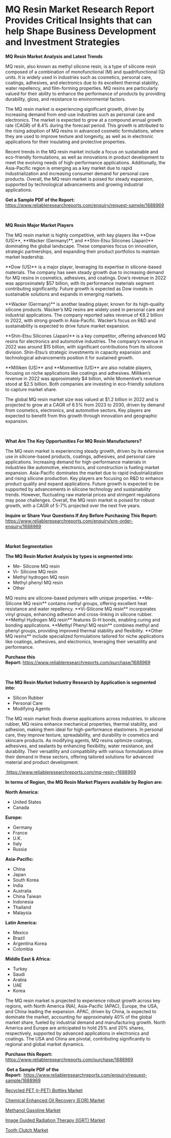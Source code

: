 <p><h1>MQ Resin Market Research Report Provides Critical Insights that can help Shape Business Development and Investment Strategies</h1></p><p><strong>MQ Resin Market Analysis and Latest Trends</strong></p>
<p><p>MQ resin, also known as methyl silicone resin, is a type of silicone resin composed of a combination of monofunctional (M) and quadrifunctional (Q) units. It is widely used in industries such as cosmetics, personal care, coatings, adhesives, and electronics due to its excellent thermal stability, water repellency, and film-forming properties. MQ resins are particularly valued for their ability to enhance the performance of products by providing durability, gloss, and resistance to environmental factors.</p><p>The MQ resin market is experiencing significant growth, driven by increasing demand from end-use industries such as personal care and electronics. The market is expected to grow at a compound annual growth rate (CAGR) of 8.4% during the forecast period. This growth is attributed to the rising adoption of MQ resins in advanced cosmetic formulations, where they are used to improve texture and longevity, as well as in electronic applications for their insulating and protective properties.</p><p>Recent trends in the MQ resin market include a focus on sustainable and eco-friendly formulations, as well as innovations in product development to meet the evolving needs of high-performance applications. Additionally, the Asia-Pacific region is emerging as a key market due to rapid industrialization and increasing consumer demand for personal care products. Overall, the MQ resin market is poised for steady expansion, supported by technological advancements and growing industrial applications.</p></p>
<p><strong>Get a Sample PDF of the Report:&nbsp;</strong> <a href="https://www.reliableresearchreports.com/enquiry/request-sample/1688969?utm_campaign=33&utm_medium=2&utm_source=Github&utm_content=ia&utm_term=30012025&utm_id=mq-resin">https://www.reliableresearchreports.com/enquiry/request-sample/1688969</a></p>
<p>&nbsp;</p>
<p><strong>MQ Resin Major Market Players</strong></p>
<p><p>The MQ resin market is highly competitive, with key players like **Dow (US)**, **Wacker (Germany)**, and **Shin-Etsu Silicones (Japan)** dominating the global landscape. These companies focus on innovation, strategic partnerships, and expanding their product portfolios to maintain market leadership.</p><p>**Dow (US)** is a major player, leveraging its expertise in silicone-based materials. The company has seen steady growth due to increasing demand for MQ resins in cosmetics, adhesives, and coatings. Dow’s revenue in 2022 was approximately $57 billion, with its performance materials segment contributing significantly. Future growth is expected as Dow invests in sustainable solutions and expands in emerging markets.</p><p>**Wacker (Germany)** is another leading player, known for its high-quality silicone products. Wacker’s MQ resins are widely used in personal care and industrial applications. The company reported sales revenue of €8.2 billion in 2022, with strong growth in Asia-Pacific. Wacker’s focus on R&D and sustainability is expected to drive future market expansion.</p><p>**Shin-Etsu Silicones (Japan)** is a key competitor, offering advanced MQ resins for electronics and automotive industries. The company’s revenue in 2022 was around $15 billion, with significant contributions from its silicone division. Shin-Etsu’s strategic investments in capacity expansion and technological advancements position it for sustained growth.</p><p>**Milliken (US)** and **Momentive (US)** are also notable players, focusing on niche applications like coatings and adhesives. Milliken’s revenue in 2022 was approximately $4 billion, while Momentive’s revenue stood at $2.5 billion. Both companies are investing in eco-friendly solutions to capture market share.</p><p>The global MQ resin market size was valued at $1.2 billion in 2022 and is projected to grow at a CAGR of 6.5% from 2023 to 2030, driven by demand from cosmetics, electronics, and automotive sectors. Key players are expected to benefit from this growth through innovation and geographic expansion.</p></p>
<p>&nbsp;</p>
<p><strong>What Are The Key Opportunities For MQ Resin Manufacturers?</strong></p>
<p><p>The MQ resin market is experiencing steady growth, driven by its extensive use in silicone-based products, coatings, adhesives, and personal care applications. Increasing demand for high-performance materials in industries like automotive, electronics, and construction is fueling market expansion. Asia-Pacific dominates the market due to rapid industrialization and rising silicone production. Key players are focusing on R&D to enhance product quality and expand applications. Future growth is expected to be supported by advancements in silicone technology and sustainability trends. However, fluctuating raw material prices and stringent regulations may pose challenges. Overall, the MQ resin market is poised for robust growth, with a CAGR of 5-7% projected over the next five years.</p></p>
<p><strong>Inquire or Share Your Questions If Any Before Purchasing This Report:</strong> <a href="https://www.reliableresearchreports.com/enquiry/pre-order-enquiry/1688969?utm_campaign=33&utm_medium=2&utm_source=Github&utm_content=ia&utm_term=30012025&utm_id=mq-resin">https://www.reliableresearchreports.com/enquiry/pre-order-enquiry/1688969</a></p>
<p>&nbsp;</p>
<p><strong>Market Segmentation</strong></p>
<p><strong>The MQ Resin Market Analysis by types is segmented into:</strong></p>
<p><ul><li>Me- Silicone MQ resin</li><li>Vi- Silicone MQ resin</li><li>Methyl hydrogen MQ resin</li><li>Methyl phenyl MQ resin</li><li>Other</li></ul></p>
<p><p>MQ resins are silicone-based polymers with unique properties. **Me-Silicone MQ resin** contains methyl groups, offering excellent heat resistance and water repellency. **Vi-Silicone MQ resin** incorporates vinyl groups, enhancing adhesion and cross-linking in silicone rubber. **Methyl Hydrogen MQ resin** features Si-H bonds, enabling curing and bonding applications. **Methyl Phenyl MQ resin** combines methyl and phenyl groups, providing improved thermal stability and flexibility. **Other MQ resins** include specialized formulations tailored for niche applications like coatings, adhesives, and electronics, leveraging their versatility and performance.</p></p>
<p><strong>Purchase this Report:&nbsp;</strong><a href="https://www.reliableresearchreports.com/purchase/1688969?utm_campaign=33&utm_medium=2&utm_source=Github&utm_content=ia&utm_term=30012025&utm_id=mq-resin">https://www.reliableresearchreports.com/purchase/1688969</a></p>
<p>&nbsp;</p>
<p><strong>The MQ Resin Market Industry Research by Application is segmented into:</strong></p>
<p><ul><li>Silicon Rubber</li><li>Personal Care</li><li>Modifying Agents</li></ul></p>
<p><p>The MQ resin market finds diverse applications across industries. In silicone rubber, MQ resins enhance mechanical properties, thermal stability, and adhesion, making them ideal for high-performance elastomers. In personal care, they improve texture, spreadability, and durability in cosmetics and skincare products. As modifying agents, MQ resins optimize coatings, adhesives, and sealants by enhancing flexibility, water resistance, and durability. Their versatility and compatibility with various formulations drive their demand in these sectors, offering tailored solutions for advanced material and product development.</p></p>
<p><a href="https://www.reliableresearchreports.com/mq-resin-r1688969?utm_campaign=33&utm_medium=2&utm_source=Github&utm_content=ia&utm_term=30012025&utm_id=mq-resin">&nbsp;https://www.reliableresearchreports.com/mq-resin-r1688969</a></p>
<p><strong>In terms of Region, the MQ Resin Market Players available by Region are:</strong></p>
<p>
    <p> <strong> North America: </strong>
        <ul>
            <li>United States</li>
            <li>Canada</li>
        </ul>
        </p> 
    <p> <strong> Europe: </strong>
        <ul>
            <li>Germany</li>
            <li>France</li>
            <li>U.K.</li>
            <li>Italy</li>
            <li>Russia</li>
        </ul>
        </p> 
    <p> <strong> Asia-Pacific: </strong>
        <ul>
            <li>China</li>
            <li>Japan</li>
            <li>South Korea</li>
            <li>India</li>
            <li>Australia</li>
            <li>China Taiwan</li>
            <li>Indonesia</li>
            <li>Thailand</li>
            <li>Malaysia</li>
        </ul>
        </p> 
    <p> <strong> Latin America: </strong>
        <ul>
            <li>Mexico</li>
            <li>Brazil</li>
            <li>Argentina Korea</li>
            <li>Colombia</li>
        </ul>
        </p> 
    <p> <strong> Middle East & Africa: </strong>
        <ul>
            <li>Turkey</li>
            <li>Saudi</li>
            <li>Arabia</li>
            <li>UAE</li>
            <li>Korea</li>
        </ul>
    </p>
    </p>
<p><p>The MQ resin market is projected to experience robust growth across key regions, with North America (NA), Asia-Pacific (APAC), Europe, the USA, and China leading the expansion. APAC, driven by China, is expected to dominate the market, accounting for approximately 40% of the global market share, fueled by industrial demand and manufacturing growth. North America and Europe are anticipated to hold 25% and 20% shares, respectively, supported by advanced applications in electronics and coatings. The USA and China are pivotal, contributing significantly to regional and global market dynamics.</p></p>
<p><strong>Purchase this Report: </strong><a href="https://www.reliableresearchreports.com/purchase/1688969?utm_campaign=33&utm_medium=2&utm_source=Github&utm_content=ia&utm_term=30012025&utm_id=mq-resin">https://www.reliableresearchreports.com/purchase/1688969</a></p>
<p>&nbsp;<strong>Get a Sample PDF of the Report:&nbsp;&nbsp;</strong><a href="https://www.reliableresearchreports.com/enquiry/request-sample/1688969?utm_campaign=33&utm_medium=2&utm_source=Github&utm_content=ia&utm_term=30012025&utm_id=mq-resin">https://www.reliableresearchreports.com/enquiry/request-sample/1688969</a></p>
<p><strong></strong></p>
<p><p><a href="https://www.linkedin.com/pulse/how-recycled-pet-r-pet-bottles-market-expanding-forecasted-xjdic?utm_campaign=33&utm_medium=2&utm_source=Github&utm_content=ia&utm_term=30012025&utm_id=mq-resin">Recycled PET (r-PET) Bottles Market</a></p><p><a href="https://www.linkedin.com/pulse/chemical-enhanced-oil-recovery-eor-market-study-provides-gkrvc?utm_campaign=33&utm_medium=2&utm_source=Github&utm_content=ia&utm_term=30012025&utm_id=mq-resin">Chemical Enhanced Oil Recovery (EOR) Market</a></p><p><a href="https://www.linkedin.com/pulse/methanol-gasoline-market-velocity-89-cagr-trajectory-jiv8c?utm_campaign=33&utm_medium=2&utm_source=Github&utm_content=ia&utm_term=30012025&utm_id=mq-resin">Methanol Gasoline Market</a></p><p><a href="https://www.linkedin.com/pulse/global-image-guided-radiation-therapy-igrt-marketacomprehensive-y8lnc?utm_campaign=33&utm_medium=2&utm_source=Github&utm_content=ia&utm_term=30012025&utm_id=mq-resin">Image Guided Radiation Therapy (IGRT) Market</a></p><p><a href="https://www.linkedin.com/pulse/tooth-clutch-market-size-expanding-rapidly-annual-growth-rate-xfbcc?utm_campaign=33&utm_medium=2&utm_source=Github&utm_content=ia&utm_term=30012025&utm_id=mq-resin">Tooth Clutch Market</a></p></p>